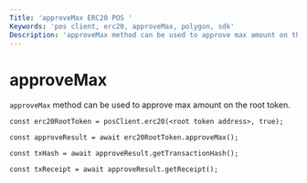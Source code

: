 ```yaml
---
Title: 'approveMax ERC20 POS '
Keywords: 'pos client, erc20, approveMax, polygon, sdk'
Description: 'approveMax method can be used to approve max amount on the root token.'
---
```


# approveMax

`approveMax` method can be used to approve max amount on the root token.

```
const erc20RootToken = posClient.erc20(<root token address>, true);

const approveResult = await erc20RootToken.approveMax();

const txHash = await approveResult.getTransactionHash();

const txReceipt = await approveResult.getReceipt();

```
